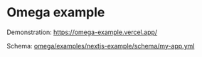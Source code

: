 # Omega example

Demonstration: <https://omega-example.vercel.app/>

Schema:
[omega/examples/nextjs-example/schema/my-app.yml](https://github.com/piglovesyou/omega/blob/master/examples/nextjs-example/schema/my-app.yml)
